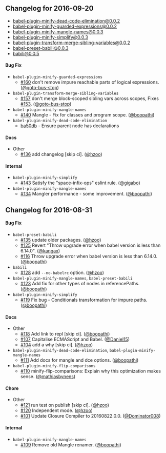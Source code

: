 ## Changelog for 2016-09-20

- babel-plugin-minify-dead-code-elimination@0.0.2
- babel-plugin-minify-guarded-expressions@0.0.2
- babel-plugin-minify-mangle-names@0.0.3
- babel-plugin-minify-simplify@0.0.3
- babel-plugin-transform-merge-sibling-variables@0.0.2
- babel-preset-babili@0.0.3
- babili@0.0.5

#### Bug Fix
* `babel-plugin-minify-guarded-expressions`
  * [#160](https://github.com/babel/babili/pull/160) don't remove impure reachable parts of logical expressions. ([@goto-bus-stop](https://github.com/goto-bus-stop))
* `babel-plugin-transform-merge-sibling-variables`
  * [#157](https://github.com/babel/babili/pull/157) don't merge block-scoped sibling vars across scopes, Fixes [#153](https://github.com/babel/babili/issues/153). ([@goto-bus-stop](https://github.com/goto-bus-stop))
* `babel-plugin-minify-mangle-names`
  * [#140](https://github.com/babel/babili/pull/140) Mangle - Fix for classes and program scope. ([@boopathi](https://github.com/boopathi))
* `babel-plugin-minify-dead-code-elimination`
  * [ba50db](https://github.com/babel/babili/commit/ba50db58d8c366302e1f23ad1f30f5a5fe182f45) - Ensure parent node has declarations

#### Docs
* Other
  * [#136](https://github.com/babel/babili/pull/136) add changelog [skip ci]. ([@hzoo](https://github.com/hzoo))

#### Internal
* `babel-plugin-minify-simplify`
  * [#143](https://github.com/babel/babili/pull/143) Satisfy the "space-infix-ops" eslint rule. ([@gigabo](https://github.com/gigabo))
* `babel-plugin-minify-mangle-names`
  * [#134](https://github.com/babel/babili/pull/134) Mangler performance - some improvement. ([@boopathi](https://github.com/boopathi))

## Changelog for 2016-08-31

#### Bug Fix
* `babel-preset-babili`
  * [#135](https://github.com/babel/babili/pull/135) update older packages. ([@hzoo](https://github.com/hzoo))
  * [#125](https://github.com/babel/babili/pull/125) Revert "Throw upgrade error when babel version is less than 6.14.0". ([@kangax](https://github.com/kangax))
  * [#116](https://github.com/babel/babili/pull/116) Throw upgrade error when babel version is less than 6.14.0. ([@boopathi](https://github.com/boopathi))
* `babili`
  * [#128](https://github.com/babel/babili/pull/128) add `--no-babelrc` option. ([@hzoo](https://github.com/hzoo))
* `babel-plugin-minify-mangle-names`, `babel-preset-babili`
  * [#123](https://github.com/babel/babili/pull/123) Add fix for other types of nodes in referencePaths. ([@boopathi](https://github.com/boopathi))
* `babel-plugin-minify-simplify`
  * [#119](https://github.com/babel/babili/pull/119) Fix bug - Conditionals transformation for impure paths. ([@boopathi](https://github.com/boopathi))

#### Docs
* Other
  * [#118](https://github.com/babel/babili/pull/118) Add link to repl [skip ci]. ([@boopathi](https://github.com/boopathi))
  * [#107](https://github.com/babel/babili/pull/107) Capitalise ECMAScript and Babel. ([@Daniel15](https://github.com/Daniel15))
  * [#104](https://github.com/babel/babili/pull/104) add a why [skip ci]. ([@hzoo](https://github.com/hzoo))
* `babel-plugin-minify-dead-code-elimination`, `babel-plugin-minify-mangle-names`
  * [#111](https://github.com/babel/babili/pull/111) Add docs for mangle and dce options. ([@boopathi](https://github.com/boopathi))
* `babel-plugin-minify-flip-comparisons`
  * [#110](https://github.com/babel/babili/pull/110) minify-flip-comparisons: Explain why this optimization makes sense. ([@mathiasbynens](https://github.com/mathiasbynens))

#### Chore
* Other
  * [#121](https://github.com/babel/babili/pull/121) run test on publish [skip ci]. ([@hzoo](https://github.com/hzoo))
  * [#120](https://github.com/babel/babili/pull/120) Independent mode. ([@hzoo](https://github.com/hzoo))
  * [#101](https://github.com/babel/babili/pull/101) Update Closure Compiler to 20160822.0.0. ([@Dominator008](https://github.com/Dominator008))

#### Internal
* `babel-plugin-minify-mangle-names`
  * [#109](https://github.com/babel/babili/pull/109) Remove old Mangle renamer. ([@boopathi](https://github.com/boopathi))
